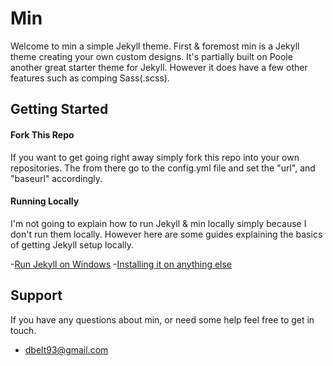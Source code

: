 # Min

Welcome to min a simple Jekyll theme. First & foremost min is a Jekyll theme creating your own custom designs. It's partially built on Poole another great starter theme for Jekyll. However it does have a few other features such as comping Sass(.scss).

## Getting Started

#### Fork This Repo
If you want to get going right away simply fork this repo into your own repositories. The from there go to the config.yml file and set the "url", and "baseurl" accordingly.

#### Running Locally
I'm not going to explain how to run Jekyll & min locally simply because I don't run them locally. However here are some guides explaining the basics of getting Jekyll setup locally.

-<a href="http://jekyll-windows.juthilo.com/">Run Jekyll on Windows</a>
-<a href="http://jekyllrb.com/docs/installation/">Installing it on anything else</a>

## Support
If you have any questions about min, or need some help feel free to get in touch.

-   [dbelt93@gmail.com](dbelt93@gmail.com)
